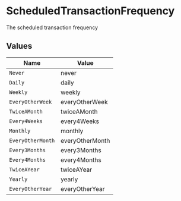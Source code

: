 # ScheduledTransactionFrequency

The scheduled transaction frequency


## Values

| Name              | Value             |
| ----------------- | ----------------- |
| `Never`           | never             |
| `Daily`           | daily             |
| `Weekly`          | weekly            |
| `EveryOtherWeek`  | everyOtherWeek    |
| `TwiceAMonth`     | twiceAMonth       |
| `Every4Weeks`     | every4Weeks       |
| `Monthly`         | monthly           |
| `EveryOtherMonth` | everyOtherMonth   |
| `Every3Months`    | every3Months      |
| `Every4Months`    | every4Months      |
| `TwiceAYear`      | twiceAYear        |
| `Yearly`          | yearly            |
| `EveryOtherYear`  | everyOtherYear    |